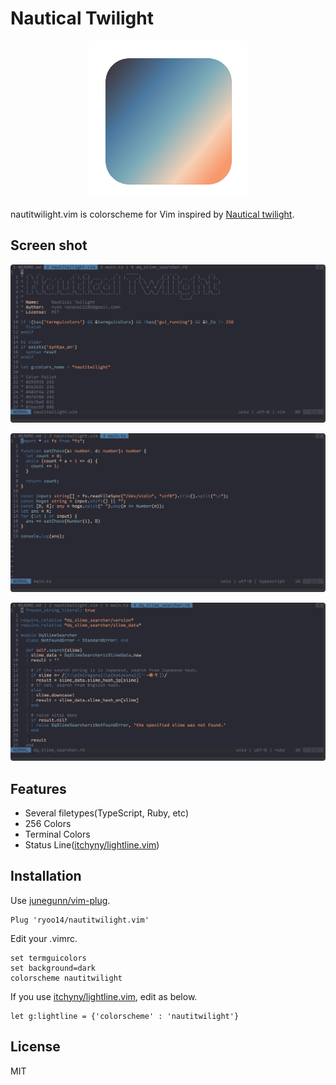 # Nautical Twilight

<p align="center">
  <img src="logo.svg" width="50%">
</p>

nautitwilight.vim is colorscheme for Vim inspired by [Nautical twilight](https://www.timeanddate.com/astronomy/nautical-twilight.html).  

## Screen shot
![readme](./screenshots/readme.png)

![typescript](./screenshots/typescript.png)

![ruby](./screenshots/ruby.png)

## Features

- Several filetypes(TypeScript, Ruby, etc)
- 256 Colors
- Terminal Colors
- Status Line([itchyny/lightline.vim](https://github.com/itchyny/lightline.vim))

## Installation

Use [junegunn/vim-plug](https://github.com/junegunn/vim-plug).

```vimscript
Plug 'ryoo14/nautitwilight.vim'
```

Edit your .vimrc.

```vimscript
set termguicolors
set background=dark
colorscheme nautitwilight
```

If you use [itchyny/lightline.vim](https://github.com/itchyny/lightline.vim), edit as below.

```vimscript
let g:lightline = {'colorscheme' : 'nautitwilight'}
```

## License
MIT
